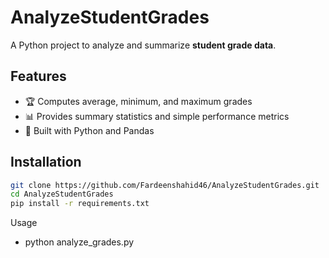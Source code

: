 # AnalyzeStudentGrades

A Python project to analyze and summarize **student grade data**.

## Features
- 🏆 Computes average, minimum, and maximum grades
- 📊 Provides summary statistics and simple performance metrics
- 🐍 Built with Python and Pandas

## Installation
```bash
git clone https://github.com/Fardeenshahid46/AnalyzeStudentGrades.git
cd AnalyzeStudentGrades
pip install -r requirements.txt
```
Usage
- python analyze_grades.py
